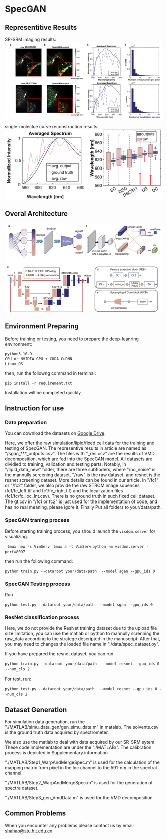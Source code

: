 # SpecGAN


## Representitive Results

SR-SRM imaging results:
![representive_results](/assets/results.png)

single-moleclue curve reconstruction results:
![representive_results](/assets/results2.png)

## Overal Architecture
![architecture](/assets/overview.png)

## Environment Preparing
Before training or testing, you need to prepare the deep-leanring environment:
```
python3.10.9
CPU or NVIDIA GPU + CUDA CuDNN
Linux OS
```

then, run the followng command in terminal:

```pip install -r requirement.txt``` </br>

Installation will be completed quickly

## Instruction for use

### Data preparation

You can download the datasets on [Google Drive](https://drive.google.com/drive/folders/1RJXwPASZjihgGbMz31mFHLqwphcwMzFg?usp=sharing).

Here, we offer the raw simulation/lipid/fixed cell data for the training and testing of SpecGAN. The representive results in article are named as "/sgan_***_outputs.csv". The files with "_res.csv" are the results of VMD decomposition, which are fed into the SpecGAN model. All datasets are dividied to training, validation and testing parts. Notably, in "/lipid_data_new" folder, there are three subfloders, where "/no_noise" is the mannully screening dataset, "/raw" is the raw dataset, and resnet is the resnet screening dataset. More details can be found in our article. In "/fc1" or "/fc2" folder, we also provide the raw STROM image squences (fc1/fc_left.tif and fc1/fc_right.tif) and the localization files (fc1/fc/fc_loc_Int.csv). There is no ground truth in such fixed cell dataset. The gt.csv in "/fc1 or fc2" is just used for the implementation of code, and has no real meaning, please igore it. Finally Put all folders to your/data/path.

### SpecGAN traning process

Before starting training process, you should launch the `visdom.server` for visualizing.

``` tmux new -s VimServ```
``` tmux a -t VimServ```
```python -m visdom.server -port=8097```

then run the following command:

```python train.py --dataroot your/data/path  --model sgan --gpu_ids 0```

### SpecGAN Testing process

Run

```python test.py --dataroot your/data/path  --model sgan --gpu_ids 0 ```

### ResNet classification process

Here, we do not provide the ResNet training dataset due to the upload file size limitation, you can use the matlab or python to mannully screnning the raw_data according to the stratege descripted in the manuscript. After that, you may need to changes the loaded file name in "./data/spec_dataset.py".

If you have prepared the resnet dataset, you can run

```python train.py --dataroot your/data/path  --model resnet --gpu_ids 0 --num_cls 2```

For test, run:

```python test.py --dataroot your/data/path  --model resnet --gpu_ids 0 --num_cls 2```


## Dataset Generation

For simulation data generation, run the "./MATLAB/simu_data_gen/gen_simu_data.m" in matalab. The solvents.csv is the ground truth data acquired by spectrometer. 

We also use the matlab to deal with data acquired by our SR-SRM sytem. These code implementation are under the "./MATLAB/". The calibration process is depicted in Supplementary information. 

"./MATLAB/Step1_WarpAndMergeSpec.m" is used for the calculation of the mapping matrix from pixel in the loc channel to the 591-nm in the spectral channel.

"./MATLAB/Step2_WarpAndMergeSpec.m" is used for the generation of spectra dataset.

"./MATLAB/Step3_gen_VmdData.m" is used for the VMD decomposition.


## Common Problems

When you encounter any problems please contact us by email <a href="shahao@stu.hit.edu.cn">shahao@stu.hit.edu.cn</a>
